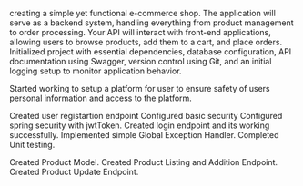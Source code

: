 creating a simple yet functional e-commerce shop. The application will
serve as a backend system, handling everything from product management to order processing.
Your API will interact with front-end applications, allowing users to browse products, add them to
a cart, and place orders.
Initialized project with essential dependencies, database configuration, API documentation using Swagger, version control using Git, and 
an initial logging setup to monitor application behavior.

Started working to setup a platform for user to ensure safety of users personal information 
and access to the platform.

Created user registartion endpoint
Configured basic security 
Configured spring security with jwtToken.
Created login endpoint and its working successfully.
Implemented simple Global Exception Handler.
Completed Unit testing.

Created Product Model.
Created Product Listing and Addition Endpoint.
Created Product Update Endpoint.

